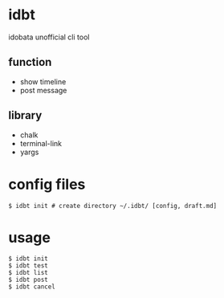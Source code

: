 # idbt

idobata unofficial cli tool

## function

* show timeline 
* post message

## library

* chalk
* terminal-link
* yargs

# config files

```
$ idbt init # create directory ~/.idbt/ [config, draft.md]
```

# usage

```
$ idbt init
$ idbt test
$ idbt list
$ idbt post
$ idbt cancel
```